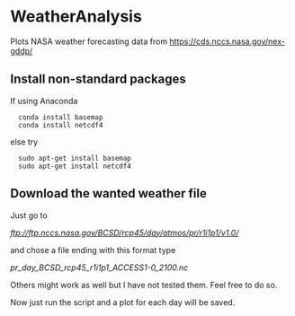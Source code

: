 # WeatherAnalysis
Plots NASA weather forecasting data from https://cds.nccs.nasa.gov/nex-gddp/

## Install non-standard packages

  If using Anaconda

      conda install basemap
      conda install netcdf4

  else try
  
      sudo apt-get install basemap
      sudo apt-get install netcdf4


## Download the wanted weather file
 
  Just go to
  
  *ftp://ftp.nccs.nasa.gov/BCSD/rcp45/day/atmos/pr/r1i1p1/v1.0/*
 
  and chose a file ending with this format type

  *pr_day_BCSD_rcp45_r1i1p1_ACCESS1-0_2100.nc*

  Others might work as well but I have not tested them. Feel free to do so. 
  
  Now just run the script and a plot for each day will be saved. 
